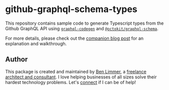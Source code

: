# github-graphql-schema-types

This repository contains sample code to generate Typescript types from the
Github GraphQL API using
[`graphql-codegen`](https://graphql-code-generator.com/) and
[`@octokit/graphql-schema`](https://github.com/octokit/graphql-schema).

For more details, please check out the
[companion blog post](https://benlimmer.com/2020/05/16/adding-typescript-types-github-graphql-api/)
for an explanation and walkthrough.

## Author

This package is created and maintained by
[Ben Limmer](https://www.linkedin.com/in/blimmer/), a
[freelance architect and consultant](https://benlimmer.com/consulting/). I love
helping businesses of all sizes solve their hardest technology problems. Let's
[connect](https://benlimmer.com/consulting/contact/) if I can be of help!

